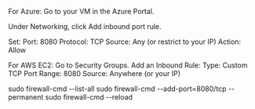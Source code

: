 For Azure:
Go to your VM in the Azure Portal.

Under Networking, click Add inbound port rule.

Set:
Port: 8080
Protocol: TCP
Source: Any (or restrict to your IP)
Action: Allow

For AWS EC2:
Go to Security Groups.
Add an Inbound Rule:
Type: Custom TCP
Port Range: 8080
Source: Anywhere (or your IP)

sudo firewall-cmd --list-all
sudo firewall-cmd --add-port=8080/tcp --permanent
sudo firewall-cmd --reload
